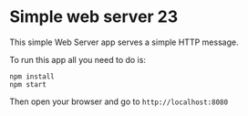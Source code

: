 # Simple web server 23

This simple Web Server app serves a simple HTTP message.

To run this app all you need to do is:
```
npm install
npm start
```
Then open your browser and go to `http://localhost:8080`
